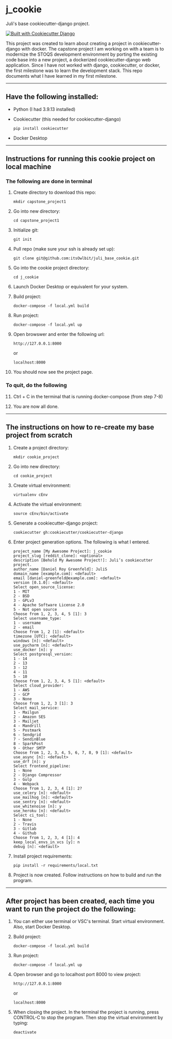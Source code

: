 # j_cookie

Juli's base cookiecutter-django project.

[![Built with Cookiecutter Django](https://img.shields.io/badge/built%20with-Cookiecutter%20Django-ff69b4.svg?logo=cookiecutter)](https://github.com/cookiecutter/cookiecutter-django/)

This project was created to learn about creating a project in cookiecutter-django with docker.  The capstone project I am working on with a team is to modernize the STOQS development environment by porting the existing code base into a new project, a dockerized cookiecutter-django web application.  Since I have not worked with django, cookiecutter, or docker, the first milestone was to learn the development stack.  This repo documents what I have learned in my first milestone.

---


## Have the following installed:
* Python (I had 3.9.13 installed)
* Cookiecutter (this needed for cookiecutter-django)

      pip install cookiecutter
      
* Docker Desktop

---


## Instructions for running this cookie project on local machine

### The following are done in terminal

1. Create directory to download this repo:

      ```
      mkdir capstone_project1
      ```

2. Go into new directory:

      ```
      cd capstone_project1
      ```

3. Initialize git:

      ```
      git init
      ```

4. Pull repo (make sure your ssh is already set up):

      ```
      git clone git@github.com:itsOwlbit/juli_base_cookie.git
      ```

5. Go into the cookie project directory:

      ```
      cd j_cookie
      ```

6. Launch Docker Desktop or equivalent for your system.
7. Build project:

      ```
      docker-compose -f local.yml build
      ```

8. Run project:

      ```
      docker-compose -f local.yml up
      ```

9. Open browswer and enter the following url:

      ```
      http://127.0.0.1:8000
      ```

      or

      ```
      localhost:8000
      ```

10. You should now see the project page.


### To quit, do the following

11. Ctrl + C in the terminal that is running docker-compose (from step 7-8)
      
12. You are now all done.

---

## The instructions on how to re-create my base project from scratch


1. Create a project directory:

      ```
      mkdir cookie_project
      ```

2. Go into new directory:

      ```
      cd cookie_project
      ```

3. Create virtual environment:

      ```
      virtualenv cEnv
      ```

4. Activate the virtual environment:

      ```
      source cEnv/bin/activate
      ```

5. Generate a cookiecutter-django project:

      ```
      cookiecutter gh:cookiecutter/cookiecutter-django
      ```

6. Enter project generation options.  The following is what I entered.

      ```
      project_name [My Awesome Project]: j_cookie
      project_slug [reddit_clone]: <optional>
      description [Behold My Awesome Project!]: Juli’s cookiecutter project.
      author_name [Daniel Roy Greenfeld]: JuliS
      domain_name [example.com]: <default>
      email [daniel-greenfeld@example.com]: <default>
      version [0.1.0]: <default>
      Select open_source_license:
      1 - MIT
      2 - BSD
      3 - GPLv3
      4 - Apache Software License 2.0
      5 - Not open source
      Choose from 1, 2, 3, 4, 5 [1]: 3
      Select username_type:
      1 - username
      2 - email
      Choose from 1, 2 [1]: <default>
      timezone [UTC]: <default>
      windows [n]: <default>
      use_pycharm [n]: <default>
      use_docker [n]: y
      Select postgresql_version:
      1 - 14
      2 - 13
      3 - 12
      4 - 11
      5 - 10
      Choose from 1, 2, 3, 4, 5 [1]: <default>
      Select cloud_provider:
      1 - AWS
      2 - GCP
      3 - None
      Choose from 1, 2, 3 [1]: 3
      Select mail_service:
      1 - Mailgun
      2 - Amazon SES
      3 - Mailjet
      4 - Mandrill
      5 - Postmark
      6 - Sendgrid
      7 - SendinBlue
      8 - SparkPost
      9 - Other SMTP
      Choose from 1, 2, 3, 4, 5, 6, 7, 8, 9 [1]: <default>
      use_async [n]: <default>
      use_drf [n]: y
      Select frontend_pipeline:
      1 - None
      2 - Django Compressor
      3 - Gulp
      4 - Webpack
      Choose from 1, 2, 3, 4 [1]: 2?
      use_celery [n]: <default>
      use_mailhog [n]: <default>
      use_sentry [n]: <default>
      use_whitenoise [n]: y
      use_heroku [n]: <default>
      Select ci_tool:
      1 - None
      2 - Travis
      3 - Gitlab
      4 - Github
      Choose from 1, 2, 3, 4 [1]: 4
      keep_local_envs_in_vcs [y]: n
      debug [n]: <default>
      ```

8. Install project requirements:

      ```
      pip install -r requirements/local.txt
      ```

9. Project is now created.  Follow instructions on how to build and run the program.

---


## After project has been created, each time you want to run the project do the following:

1. You can either use terminal or VSC's terminal.  Start virtual environment.  Also, start Docker Desktop.

2. Build project:

      ```
      docker-compose -f local.yml build
      ```

3. Run project:

      ```
      docker-compose -f local.yml up
      ```

4. Open browser and go to localhost port 8000 to view project:

      ```
      http://127.0.0.1:8000
      ```

      or

      ```
      localhost:8000
      ```

5. When closing the project.  In the terminal the project is running, press CONTROL-C to stop the program.  Then stop the virtual environment by typing:

      ```
      deactivate
      ```


